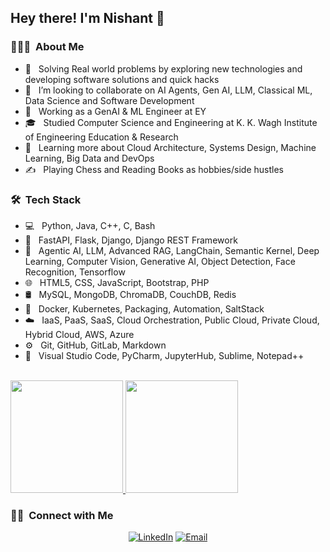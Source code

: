 <h2> Hey there! I'm Nishant  👋</h2>

<h3> 👨🏻‍💻 &nbsp;About Me </h3>

- 🧠 &nbsp; Solving Real world problems by exploring new technologies and developing software solutions and quick hacks
- 👯 &nbsp; I’m looking to collaborate on AI Agents, Gen AI, LLM, Classical ML, Data Science and Software Development
- 💼 &nbsp; Working as a GenAI & ML Engineer at EY
- 🎓 &nbsp; Studied Computer Science and Engineering at K. K. Wagh Institute of Engineering Education & Research
- 🌱 &nbsp; Learning more about Cloud Architecture, Systems Design, Machine Learning, Big Data and DevOps
- ✍️ &nbsp; Playing Chess and Reading Books as hobbies/side hustles

<h3> 🛠 &nbsp;Tech Stack</h3>

- 💻 &nbsp; Python, Java, C++, C, Bash
- 💠 &nbsp; FastAPI, Flask, Django, Django REST Framework
- 🤖 &nbsp; Agentic AI, LLM, Advanced RAG, LangChain, Semantic Kernel, Deep Learning, Computer Vision, Generative AI, Object Detection, Face Recognition, Tensorflow
- 🌐 &nbsp; HTML5, CSS, JavaScript, Bootstrap, PHP
- 🛢 &nbsp; MySQL, MongoDB, ChromaDB, CouchDB, Redis
- 🚢 &nbsp; Docker, Kubernetes, Packaging, Automation, SaltStack
- ☁️ &nbsp; IaaS, PaaS, SaaS, Cloud Orchestration, Public Cloud, Private Cloud, Hybrid Cloud, AWS, Azure
- ⚙️ &nbsp; Git, GitHub, GitLab, Markdown
- 🔧 &nbsp; Visual Studio Code, PyCharm, JupyterHub, Sublime, Notepad++  
<br/>

<a href="https://github.com/NISHANTSHRIVASTAV">
  <img height="180em" src="https://github-readme-stats.vercel.app/api?username=NISHANTSHRIVASTAV&theme=buefy&show_icons=true" />
  <img height="180em" src="https://github-readme-stats.vercel.app/api/top-langs/?username=NISHANTSHRIVASTAV&theme=buefy&layout=compact" />
</a>

<br/>

<h3> 🤝🏻 &nbsp;Connect with Me </h3>

<p align="center">
<a href="http://www.linkedin.com/in/nishant-shrivastav-07"><img alt="LinkedIn" src="https://img.shields.io/badge/LinkedIn-Nishant%20Santosh%20Shrivastav-blue?style=flat-square&logo=linkedin"></a>
<a href="mailto:nishantshrivastav23@gmail.com"><img alt="Email" src="https://img.shields.io/badge/Email-nishantshrivastav23@gmail.com-blue?style=flat-square&logo=gmail"></a>
</p>
